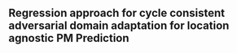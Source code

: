 ## Regression approach for cycle consistent adversarial domain adaptation for location agnostic PM Prediction

